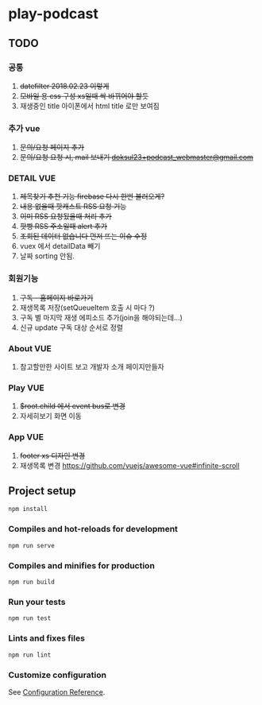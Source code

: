 # play-podcast

## TODO

### 공통

1. ~~datefilter 2018.02.23 이렇게~~
2. ~~모바일 용 css 구성 xs일때 싹 바뀌어야 할듯~~
3. 재생중인 title 아이폰에서 html title 로만 보여짐

### 추가 vue

1. ~~문의/요청 페이지 추가~~
1. ~~문의/요청 요청 시, mail 보내기 doksul23+podcast_webmaster@gmail.com~~

### DETAIL VUE

1. ~~제목찾기 추천 기능 firebase 다시 한번 불러오게?~~
2. ~~내용 없을때 팟캐스트 RSS 요청 기능~~
3. ~~이미 RSS 요청됬을때 처리 추가~~
4. ~~팟빵 RSS 주소일때 alert 추가~~
5. ~~조회된 데이터 없습니다 먼저 뜨는 이슈 수정~~
6. vuex 에서 detailData 빼기
7. 날짜 sorting 안됨.

### 회원기능

1. ~~구독 - 홈페이지 바로가기~~
1. 재생목록 저장(setQueueItem 호출 시 마다 ?)
1. 구독 별 마지막 재생 에피소드 추가(join을 해야되는데...)
1. 신규 update 구독 대상 순서로 정렬

### About VUE

1. 참고할만한 사이트 보고 개발자 소개 페이지만들자

### Play VUE

1. ~~\$root.child 에서 event bus로 변경~~
1. 자세히보기 화면 이동

### App VUE

1. ~~footer xs 디자인 변경~~
1. 재생목록 변경 <https://github.com/vuejs/awesome-vue#infinite-scroll>

## Project setup

```npm
npm install
```

### Compiles and hot-reloads for development

```npm
npm run serve
```

### Compiles and minifies for production

```npm
npm run build
```

### Run your tests

```npm
npm run test
```

### Lints and fixes files

```npm
npm run lint
```

### Customize configuration

See [Configuration Reference](https://cli.vuejs.org/config/).
